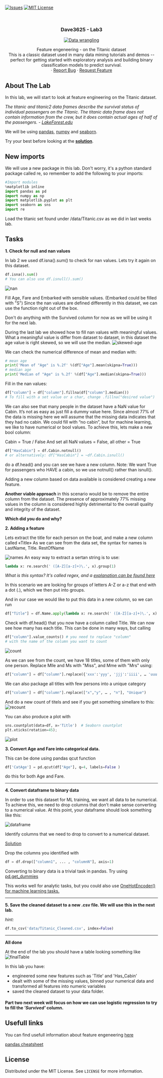 <!-- PROJECT SHIELDS -->
<!--
*** I'm using markdown "reference style" links for readability.
*** Reference links are enclosed in brackets [ ] instead of parentheses ( ).
*** See the bottom of this document for the declaration of the reference variables
*** for contributors-url, forks-url, etc. This is an optional, concise syntax you may use.
*** https://www.markdownguide.org/basic-syntax/#reference-style-links
-->

[![Issues][issues-shield]][issues-url]
[![MIT License][license-shield]][license-url]




<!-- PROJECT LOGO -->
<br />
<h3 align="center">Dave3625 - Lab3</h3>
<p align="center">
  <a href="https://github.com/Dave3625-Host-2025/tree/main/Lab2">
    <img src="img/header.png" alt="Data wrangling" width="auto" height="auto">
  </a>

  

  <p align="center">
    Feature engeneering - on the Titanic dataset <br \>This is a classic dataset used in many data mining tutorials and demos -- perfect for getting started with exploratory analysis and building binary classification models to predict survival.
    <br />
    ·
    <a href="https://github.com/DAVE3625/Dave3625-Host-2025issues">Report Bug</a>
    ·
    <a href="https://github.com/DAVE3625/Dave3625-Host-2025/issues">Request Feature</a>
  </p>
</p>


<!-- ABOUT THE LAB -->
## About The Lab

In this lab, we will start to look at feature engineering on the Titanic dataset.

*The titanic and titanic2 data frames describe the survival status of individual passengers 
on the Titanic. The titanic data frame does not contain information from the crew, but it 
does contain actual ages of half of the passengers.* - *[LakeForest.edu][lakeforest.edu]*

We will be using [pandas][pandas-doc], [numpy][numpy-doc] and [seaborn][seaborn-doc].

Try your best before looking at the **[solution][solution]**.

## New imports

We will use a new package in this lab. Don't worry, it's a python standard package called re, so remember to add the following to your imports:
```python
#Import modules
%matplotlib inline
import pandas as pd
import numpy as np
import matplotlib.pyplot as plt
import seaborn as sns
import re
```


Load the titanic set found under /data/Titanic.csv as we did in last weeks lab.


## Tasks
**1. Check for null and nan values**

In lab 2 we used df.isna().sum() to check for nan values. Lets try it again on this dataset.
```python
df.isna().sum()
# You can also use df.isnull().sum()
```
![nan][nan]

Fill Age, Fare and Embarked with sensible values. (Embarked could be filled with "S")
Since the nan values are defined differently in this dataset, we can use the function right out of the box.

Don't do anything with the Survived column for now as we will be using it for the next lab.

During the last lab we showed how to fill nan values with meaningful values. What a meaningful value is differ from dataset to dataset, in this dataset the age value is right skewed, so we will use the median.
![skewed-age][skewed-age]

We can check the numerical difference of mean and median with:
```python
# mean age
print('Mean of "Age" is %.2f' %(df["Age"].mean(skipna=True)))
# median age
print('Median of "Age" is %.2f' %(df["Age"].median(skipna=True)))
```
Fill in the nan values:
```python
df["column"] = df["column"].fillna(df["column"].median())
# To fill with a set value or a char, change .fillna("desired value")
``` 

We can also see that many people in the dataset have a NaN value for Cabin. It’s not as easy as just fill a dummy value here. Since almost 77% of the data is missing here we will assume that the missing data indicates that they had no cabin. We could fill with “no cabin”, but for machine learning, we like to have numerical or bool values. To achieve this, lets make a new bool column:

Cabin = True / False
And set all NaN values = False, all other = True
```python
df["HasCabin"] = df.Cabin.notnull()
# or alternatively: df["HasCabin"] = ~df.Cabin.isnull()
```
do a df.head() and you can see we have a new column. Note: We want True for passengers who HAVE a cabin, so we use notnull() rather than isnull(). 

Adding a new column based on data available is considered creating a new feature.

**Another viable approach** in this scenario would be to remove the entire column from the dataset. The presence of approximately 77% missing values in the column is considered highly detrimental to the overall quality and integrity of the dataset.

**Which did you do and why?**




**2. Adding a feature**

Lets extract the title for each person on the boat, and make a new column called «Title»
As we can see from the data set, the syntax for names is
LastName, Title. RestOfName

![names][names]
An easy way to extract a sertan string is to use:
```python
lambda x: re.search(' ([A-Z][a-z]+)\.', x).group(1)
```

*What is this syntax? It's called regex, and a [explanation can be found here][regex]*

In this scenario we are looking for groups of letters A-Z or a-z that end with a dot (.), which we then put into groups.

And in our case we would like to put this data in a new column, so we can run 
```python
df["Title"] = df.Name.apply(lambda x: re.search(' ([A-Z][a-z]+)\.', x).group(1)) 
```

Check with df.head() that you now have a column called Title.
We can now see how many has each title. This can be done in many ways, but calling 
```python
df["column"].value_counts() # you need to replace "column" 
# with the name of the column you want to count
```
![count][cC]

As we can see from the count, we have 18 titles, some of them with only one person. 
Replace Mlle and Ms with "Miss", and Mme with "Mrs" using:
```python
df["column"] = df["column"].replace({'xxx':'yyy', 'jjj':'iiii', … 'uuu':'iii'})
```


We can also package all titles with few persons into a unique category
```python
df["column"] = df["column"].replace(["x","y", … , "n"], "Unique")
```
And do a new count of titels and see if you get something simellare to this:
![recount][cC2]

You can also produce a plot with
```python
sns.countplot(data=df, x='Title')  # Seaborn countplot
plt.xticks(rotation=45);
```
![plot][pl1]


**3. Convert Age and Fare into categorical data.**

 This can be done using pandas qcut function
```python
df['CatAge'] = pd.qcut(df["Age"], q=4, labels=False )
```
do this for both Age and Fare.
****
**4. Convert dataframe to binary data**

In order to use this dataset for ML training, we want all data to be numerical. To achieve this, we need to drop columns that don’t make sense converting to a numerical value. At this point, your dataframe should look something like this:

![dataframe][table-task4]

Identify columns that we need to drop to convert to a numerical dataset.

[Solution][table-task4-m]

Drop the columns you identified with

```python
df = df.drop(["column1", ... , "columnN"], axis=1)
```
Converting to binary  data is a trivial task in pandas. Try using [pd.get_dummies][get-dummies]

This works well for analytic tasks, but you could also use [OneHotEncoder() for machine learning tasks.][get-dummies-vs-onehot]
****

**5. Save the cleaned dataset to a new .csv file. We will use this in the next lab.**

*hint:*
```python
df.to_csv('data/Titanic_Cleaned.csv', index=False)
```
****
**All done**

At the end of the lab you should have a table looking something like 
![finalTable][final-df]

In this lab you have:
* engineered some new features such as 'Title' and 'Has_Cabin'
* dealt with some of the missing values, binned your numerical data and transformed all features into numeric variables
* saved the cleaned dataset to your data folder.

#### Part two next week will focus on how we can use logistic regression to try to fill the *'Survived'* column.

## Usefull links
You can find usefull information about feature engeneering [here][feature-eng-tutorial]

[pandas cheatsheet][pandas-cheatsheet]

<!-- LICENSE -->
## License

Distributed under the MIT License. See `LICENSE` for more information.






<!-- MARKDOWN LINKS & IMAGES -->
<!-- https://www.markdownguide.org/basic-syntax/#reference-style-links -->
<!-- shields -->
[issues-shield]: https://img.shields.io/github/issues/umaimehm/Intro_to_AI_2021.svg?style=for-the-badge
[issues-url]: https://github.com/DAVE3625/Dave3625-Host-2025/issues
[license-shield]: https://img.shields.io/github/license/othneildrew/Best-README-Template.svg?style=for-the-badge
[license-url]: https://github.com/DAVE3625/Dave3625-Host-2025/blob/main/Lab1/LICENSE

<!-- images -->
[names]: img/names.png
[cC]: img/columnsCount.png
[cC2]: img/columnsCount2.png
[pl1]: img/plot1.PNG
[table-task4]: img/table4.png
[table-task4-m]: img/table4-marked.png
[final-df]: img/finalDf.png
[nan]: img/nan.png
[skewed-age]: img/skewed_age.png

<!-- documentation -->
[pandas-doc]: https://pandas.pydata.org/docs/reference/index.html#api
[numpy-doc]: https://numpy.org/doc/stable/
[seaborn-doc]: https://seaborn.pydata.org/api.html

<!-- tutorials -->
[feature-eng-tutorial]: https://github.com/PacktPublishing/Python-Feature-Engineering-Cookbook
[pandas-cheatsheet]: https://pandas.pydata.org/Pandas_Cheat_Sheet.pdf

<!-- links -->
[flip-bool]: https://www.kite.com/python/answers/how-to-invert-a-pandas-boolean-series-in-python
[lakeforest.edu]: http://campus.lakeforest.edu/frank/FILES/MLFfiles/Bio150/Titanic/TitanicMETA.pdf
[get-dummies]: https://pandas.pydata.org/docs/reference/api/pandas.get_dummies.html
[get-dummies-vs-onehot]: https://albertum.medium.com/preprocessing-onehotencoder-vs-pandas-get-dummies-3de1f3d77dcc
[regex]: https://www.geeksforgeeks.org/python-regex-cheat-sheet/
[solution]: solution.ipynb




